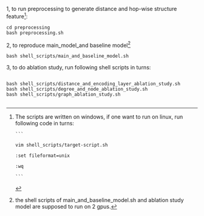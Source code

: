 <!--
 * @Description: 
 * @version: 
 * @Author: huangzg
 * @LastEditors: huangzg
 * @Date: 2021-10-19 15:16:27
 * @LastEditTime: 2021-10-20 14:22:18
-->

1, to run preprocessing to generate distance and hop-wise structure feature[^1]:

```
cd preprocessing
bash preprocessing.sh
```

2, to reproduce main_model_and baseline model[^2]

```
bash shell_scripts/main_and_baseline_model.sh

```

3, to do ablation study, run following shell scripts in turns:

```

bash shell_scripts/distance_and_encoding_layer_ablation_study.sh
bash shell_scripts/degree_and_node_ablation_study.sh
bash shell_scripts/graph_ablation_study.sh
```

```

```
[^1]: The scripts are written on windows, if one want to run on linux, run following code in turns:

        ```
        
        vim shell_scripts/target-script.sh
        
        :set fileformat=unix
        
        :wq
        
        ```
[^2]: the shell scripts of main_and_baseline_model.sh and ablation study model are supposed to run on 2 gpus.
